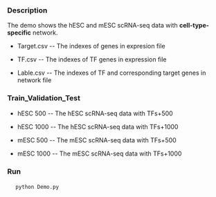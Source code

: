 ### Description

The demo shows the hESC and mESC scRNA-seq data with **cell-type-specific** network. 

- Target.csv --  The indexes of genes in expresion file

- TF.csv -- The indexes of TF genes in expression file

- Lable.csv -- The indexes of TF and corresponding target genes in network file

### Train_Validation_Test

- hESC 500 -- The hESC scRNA-seq data with TFs+500 

- hESC 1000 -- The hESC scRNA-seq data with TFs+1000

- mESC 500 -- The mESC scRNA-seq data with TFs+500

- mESC 1000 -- The mESC scRNA-seq data with TFs+1000

### Run

   `` python Demo.py``
